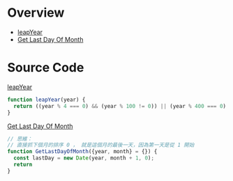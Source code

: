# Overview

* [leapYear](#leapYear)
* [Get Last Day Of Month](#Get_Last_Day_Of_Month)


# Source Code
<a target="_blank" href="https://stackoverflow.com/questions/16353211/check-if-year-is-leap-year-in-javascript" name="leapYear" id="leapYear">leapYear</a>

```js
function leapYear(year) {
  return ((year % 4 === 0) && (year % 100 != 0)) || (year % 400 === 0);
}
```

<a target="_blank" href="https://stackoverflow.com/questions/222309/calculate-last-day-of-month-in-javascript" name="Get_Last_Day_Of_Month" id="Get_Last_Day_Of_Month">Get Last Day Of Month</a>

```js
// 思維：
// 直接抓下個月的排序 0 ， 就是這個月的最後一天，因為第一天是從 1 開始
function GetLastDayOfMonth({year, month} = {}) {
  const lastDay = new Date(year, month + 1, 0);
  return 
}
```